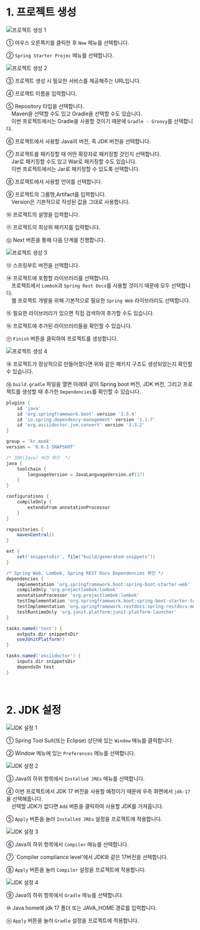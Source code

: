 # 1. 프로젝트 생성

![프로젝트 생성 1](../../images/매뉴얼/개발자매뉴얼/1.프로젝트_생성/new_project_1.png)

① 마우스 오른쪽키를 클릭한 후 `New` 메뉴를 선택합니다.

② `Spring Starter Projec` 메뉴를 선택합니다.


![프로젝트 생성 2](../../images/매뉴얼/개발자매뉴얼/1.프로젝트_생성/new_project_2.png)

③ 프로젝트 생성 시 필요한 서비스를 제공해주는 URL입니다.

④ 프로젝트 이름을 입력합니다.

⑤ Repository 타입을 선택합니다.<br/>&emsp;Maven을 선택할 수도 있고 Gradle을 선택할 수도 있습니다.<br/>&emsp;이번 프로젝트에서는 Gradle을 사용할 것이기 때문에 `Gradle - Groovy`를 선택합니다.

⑥ 프로젝트에서 사용할 Java의 버전, 즉 JDK 버전을 선택합니다.

⑦ 프로젝트를 패키징할 때 어떤 확장자로 패키징할 것인지 선택합니다.<br/>&emsp;Jar로 패키징할 수도 있고 War로 패키징할 수도 있습니다.<br/>&emsp;이번 프로젝트에서는 Jar로 패키징할 수 있도록 선택합니다.

⑧ 프로젝트에서 사용할 언어를 선택합니다.

⑨ 프로젝트의 그룹명,Artifact를 입력합니다.<br/>&emsp;Version은 기본적으로 작성된 값을 그대로 사용합니다.

⑩ 프로젝트의 설명을 입력합니다.

⑪ 프로젝트의 최상위 패키지를 입력합니다.

⑫ Next 버튼을 통해 다음 단계를 진행합니다.


![프로젝트 생성 3](../../images/매뉴얼/개발자매뉴얼/1.프로젝트_생성/new_project_3.png)

⑬ 스프링부트 버전을 선택합니다.

⑭ 프로젝트에 포함할 라이브러리를 선택합니다.<br/>&emsp;프로젝트에서 `Lombok`과 `Spring Rest Docs`를 사용할 것이기 때문에 모두 선택합니다.<br/>&emsp;웹 프로젝트 개발을 위해 기본적으로 필요한 `Spring Web` 라이브러리도 선택합니다.

⑮ 필요한 라이브러리가 있으면 직접 검색하여 추가할 수도 있습니다.

⑯ 프로젝트에 추가된 라이브러리들을 확인할 수 있습니다.

⑰ `Finish` 버튼을 클릭하여 프로젝트를 생성합니다.


![프로젝트 생성 4](../../images/매뉴얼/개발자매뉴얼/1.프로젝트_생성/new_project_4.png)

⑱ 프로젝트가 정상적으로 만들어졌다면 위와 같은 패키지 구조도 생성되었는지 확인할 수 있습니다.

⑲ `build.gradle` 파일을 열면 아래와 같이 Spring boot 버전, JDK 버전, 그리고 프로젝트를 생성할 때 추가한 `Dependencies`를 확인할 수 있습니다.

```gradle
plugins {
	id 'java'
	id 'org.springframework.boot' version '3.5.4'
	id 'io.spring.dependency-management' version '1.1.7'
	id 'org.asciidoctor.jvm.convert' version '3.3.2'
}

group = 'kr.mook'
version = '0.0.1-SNAPSHOT'

/* JDK(Java) 버전 확인  */
java {
	toolchain {
		languageVersion = JavaLanguageVersion.of(17)
	}
}

configurations {
	compileOnly {
		extendsFrom annotationProcessor
	}
}

repositories {
	mavenCentral()
}

ext {
	set('snippetsDir', file("build/generated-snippets"))
}

/* Spring Web, Lombok, Spring REST Docs Dependencies 확인 */
dependencies {
	implementation 'org.springframework.boot:spring-boot-starter-web'
	compileOnly 'org.projectlombok:lombok'
    annotationProcessor 'org.projectlombok:lombok'
	testImplementation 'org.springframework.boot:spring-boot-starter-test'
	testImplementation 'org.springframework.restdocs:spring-restdocs-mockmvc'
	testRuntimeOnly 'org.junit.platform:junit-platform-launcher'
}

tasks.named('test') {
	outputs.dir snippetsDir
	useJUnitPlatform()
}

tasks.named('asciidoctor') {
	inputs.dir snippetsDir
	dependsOn test
}
```

<br/>

# 2. JDK 설정

![JDK 설정 1](../../images/매뉴얼/개발자매뉴얼/1.프로젝트_생성/jdk_setting_1.png)

① Spring Tool Suit(또는 Eclipse) 상단에 있는 `Window` 메뉴를 클릭합니다.

② Window 메뉴에 있는 `Preferences` 메뉴를 선택합니다.

![JDK 설정 2](../../images/매뉴얼/개발자매뉴얼/1.프로젝트_생성/jdk_setting_2.png)

③ Java의 하위 항목에서 `Installed JREs` 메뉴를 선택합니다.

④ 이번 프로젝트에서 JDK 17 버전을 사용할 예정이기 때문에 우측 화면에서 `jdk-17`을 선택해줍니다.<br/>&emsp;선택할 JDK가 없다면 `Add` 버튼을 클릭하여 사용할 JDK를 가져옵니다.

⑤ `Apply` 버튼을 눌러 `Installed JREs` 설정을 프로젝트에 적용합니다.

![JDK 설정 3](../../images/매뉴얼/개발자매뉴얼/1.프로젝트_생성/jdk_setting_3.png)

⑥ Java의 하위 항목에서 `Compiler` 메뉴를 선택합니다.

⑦ `Compiler compliance level'에서 JDK와 같은 17버전을 선택합니다.

⑧ `Apply` 버튼을 눌러 `Compiler` 설정을 프로젝트에 적용합니다.

![JDK 설정 4](../../images/매뉴얼/개발자매뉴얼/1.프로젝트_생성/jdk_setting_4.png)

⑨ Java의 하위 항목에서 `Gradle` 메뉴를 선택합니다.

⑩ Java home에 jdk 17 폴더 또는 JAVA_HOME 경로를 입력합니다.

⑪ `Apply` 버튼을 눌러 `Gradle` 설정을 프로젝트에 적용합니다.